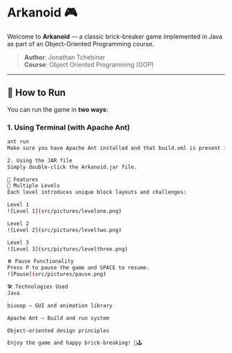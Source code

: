# Arkanoid 🎮

Welcome to **Arkanoid** — a classic brick-breaker game implemented in Java as part of an Object-Oriented Programming course.

> **Author**: Jonathan Tchebiner  
> **Course**: Object Oriented Programming (OOP)

---

## 🚀 How to Run

You can run the game in **two ways**:

### 1. Using Terminal (with Apache Ant)
```bash
ant run
Make sure you have Apache Ant installed and that build.xml is present in the root directory.

2. Using the JAR file
Simply double-click the Arkanoid.jar file.

🧩 Features
🧱 Multiple Levels
Each level introduces unique block layouts and challenges:

Level 1
![Level 1](src/pictures/levelone.png)

Level 2
![Level 2](src/pictures/leveltwo.png)

Level 3
![Level 3](src/pictures/levelthree.png)

⏸️ Pause Functionality
Press P to pause the game and SPACE to resume.
![Pause](src/pictures/pause.png)

🛠️ Technologies Used
Java

biuoop – GUI and animation library

Apache Ant – Build and run system

Object-oriented design principles

Enjoy the game and happy brick-breaking! 🧱🕹️